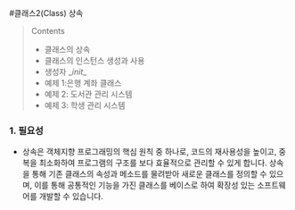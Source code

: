 #클래스2(Class)   상속

>Contents 
>
>* 클래스의 상속
>  * 클래스의 인스턴스 생성과 사용
>  * 생성자 \__init__
>  * 예제 1:은행 계좌 클래스
>  * 예제 2: 도서관 관리 시스템
>* 예제 3: 학생 관리 시스템

### 1. 필요성

* 상속은 객체지향 프로그래밍의 핵심 원칙 중 하나로, 코드의 재사용성을 높이고, 중복을 최소화하여 프로그램의 구조를 보다 효율적으로 관리할 수 있게 합니다. 상속을 통해 기존 클래스의 속성과 메소드를 물려받아 새로운 클래스를 정의할 수 있으며, 이를 통해 공통적인 기능을 가진 클래스를 베이스로 하여 확장성 있는 소프트웨어를 개발할 수 있습니다.


